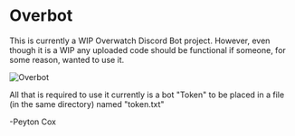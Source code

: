 # Overbot
This is currently a WIP Overwatch Discord Bot project. However, even though it is a WIP any uploaded code should be functional if someone, for some reason, wanted to use it.

![Overbot](https://img.shields.io/badge/Overbot-Early%20Beta-orange.svg)

All that is required to use it currently is a bot "Token" to be placed in a file (in the same directory) named "token.txt"

-Peyton Cox

